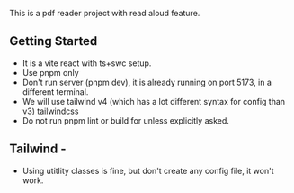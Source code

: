 This is a pdf reader project with read aloud feature.

## Getting Started
- It is a vite react with ts+swc setup.
- Use pnpm only
- Don't run server (pnpm dev), it is already running on port 5173, in a different terminal.
- We will use tailwind v4 (which has a lot different syntax for config than v3) [tailwindcss](https://tailwindcss.com/docs/installation/using-vite)
- Do not run pnpm lint or build for unless explicitly asked.

## Tailwind -
- Using utitlity classes is fine, but don't create any config file, it won't work.
